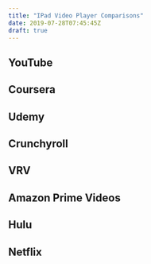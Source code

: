 ```yaml
---
title: "IPad Video Player Comparisons"
date: 2019-07-28T07:45:45Z
draft: true
---
```


## YouTube

## Coursera

## Udemy

## Crunchyroll

## VRV

## Amazon Prime Videos

## Hulu

## Netflix
